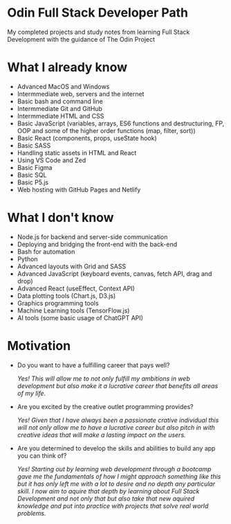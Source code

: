 # Odin Full Stack Developer Path

My completed projects and study notes from learning Full Stack Development with the guidance of The Odin Project

# What I already know

-   Advanced MacOS and Windows
-   Intermmediate web, servers and the internet
-   Basic bash and command line
-   Intermmediate Git and GitHub
-   Intermmediate HTML and CSS
-   Basic JavaScript (variables, arrays, ES6 functions and destructuring, FP, OOP and some of the higher order functions (map, filter, sort))
-   Basic React (components, props, useState hook)
-   Basic SASS
-   Handling static assets in HTML and React
-   Using VS Code and Zed
-   Basic Figma
-   Basic SQL
-   Basic P5.js
-   Web hosting with GitHub Pages and Netlify

# What I don't know

-   Node.js for backend and server-side communication
-   Deploying and bridging the front-end with the back-end
-   Bash for automation
-   Python
-   Advanced layouts with Grid and SASS
-   Advanced JavaScript (keyboard events, canvas, fetch API, drag and drop)
-   Advanced React (useEffect, Context API)
-   Data plotting tools (Chart.js, D3.js)
-   Graphics programming tools
-   Machine Learning tools (TensorFlow.js)
-   AI tools (some basic usage of ChatGPT API)

# Motivation

-   Do you want to have a fulfilling career that pays well?

    _Yes! This will allow me to not only fulfill my ambitions in web development but also make it a lucrative career that benefits all areas of my life._

-   Are you excited by the creative outlet programming provides?

    _Yes! Given that I have always been a passionate crative individual this will not only allow me to have a lucrative career but also pitch in with creative ideas that will make a lasting impact on the users._

-   Are you determined to develop the skills and abilities to build any app you can think of?

    _Yes! Starting out by learning web development through a bootcamp gave me the fundamentals of how I might approach something like this but it has only left me with a lot to desire and no depth any particular skill. I now aim to aquire that depth by learning about Full Stack Development and not only that but also take that new aquired knowledge and put into practice with projects that solve real world problems._
